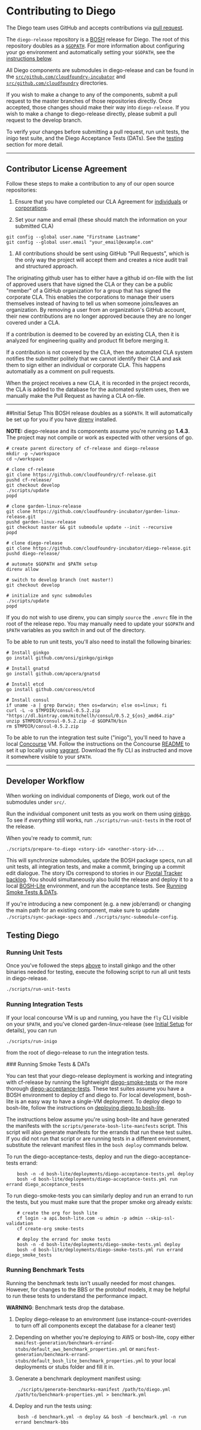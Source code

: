 

# Contributing to Diego

The Diego team uses GitHub and accepts contributions via [pull request](https://help.github.com/articles/using-pull-requests).

The `diego-release` repository is a [BOSH](https://github.com/cloudfoundry/bosh) release for Diego. The root of this repository doubles as a [`$GOPATH`](https://golang.org/doc/code.html#GOPATH). For more information about configuring your go environment and automatically setting your `$GOPATH`, see the [instructions below](#initial-setup).

All Diego components are submodules in diego-release and can be found in the [`src/github.com/cloudfoundry-incubator`](https://github.com/cloudfoundry-incubator/diego-release/tree/master/src/github.com/cloudfoundry-incubator) and [`src/github.com/cloudfoundry`](https://github.com/cloudfoundry-incubator/diego-release/tree/master/src/github.com/cloudfoundry) directories.

If you wish to make a change to any of the components, submit a pull request to the master branches of those repositories directly. Once accepted, those changes should make their way into `diego-release`.  If you wish to make a change to diego-release directly, please submit a pull request to the develop branch.

To verify your changes before submitting a pull request, run unit tests, the inigo test suite, and the Diego Acceptance Tests (DATs). See the [testing](#testing-diego) section for more detail.

---
## Contributor License Agreement

Follow these steps to make a contribution to any of our open source repositories:

1. Ensure that you have completed our CLA Agreement for [individuals](http://www.cloudfoundry.org/individualcontribution.pdf) or [corporations](http://www.cloudfoundry.org/corpcontribution.pdf).

1. Set your name and email (these should match the information on your submitted CLA)
  ```
  git config --global user.name "Firstname Lastname"
  git config --global user.email "your_email@example.com"
  ```

1. All contributions should be sent using GitHub "Pull Requests", which is the only way the project will accept them
  and creates a nice audit trail and structured approach.

The originating github user has to either have a github id on-file with the list of approved users that have signed
the CLA or they can be a public "member" of a GitHub organization for a group that has signed the corporate CLA.
This enables the corporations to manage their users themselves instead of having to tell us when someone joins/leaves an organization. By removing a user from an organization's GitHub account, their new contributions are no longer approved because they are no longer covered under a CLA.

If a contribution is deemed to be covered by an existing CLA, then it is analyzed for engineering quality and product
fit before merging it.

If a contribution is not covered by the CLA, then the automated CLA system notifies the submitter politely that we
cannot identify their CLA and ask them to sign either an individual or corporate CLA. This happens automatially as a
comment on pull requests.

When the project receives a new CLA, it is recorded in the project records, the CLA is added to the database for the
automated system uses, then we manually make the Pull Request as having a CLA on-file.


----
##Initial Setup
This BOSH release doubles as a `$GOPATH`. It will automatically be set up for you if you have [direnv](http://direnv.net) installed.

**NOTE:** diego-release and its components assume you're running go **1.4.3**. The project may not compile or work as expected with other versions of go.

    # create parent directory of cf-release and diego-release
    mkdir -p ~/workspace
    cd ~/workspace

    # clone cf-release
    git clone https://github.com/cloudfoundry/cf-release.git
    pushd cf-release/
    git checkout develop
    ./scripts/update
    popd
    
    # clone garden-linux-release
    git clone https://github.com/cloudfoundry-incubator/garden-linux-release.git
    pushd garden-linux-release
    git checkout master && git submodule update --init --recursive
    popd
    
    # clone diego-release
    git clone https://github.com/cloudfoundry-incubator/diego-release.git
    pushd diego-release/

    # automate $GOPATH and $PATH setup
    direnv allow

    # switch to develop branch (not master!)
    git checkout develop

    # initialize and sync submodules
    ./scripts/update
    popd

If you do not wish to use direnv, you can simply `source` the `.envrc` file in the root of the release repo.  You may manually need to update your `$GOPATH` and `$PATH` variables as you switch in and out of the directory.

To be able to run unit tests, you'll also need to install the following binaries:

    # Install ginkgo
    go install github.com/onsi/ginkgo/ginkgo

    # Install gnatsd
    go install github.com/apcera/gnatsd

    # Install etcd
    go install github.com/coreos/etcd

    # Install consul
    if uname -a | grep Darwin; then os=darwin; else os=linux; fi
    curl -L -o $TMPDIR/consul-0.5.2.zip "https://dl.bintray.com/mitchellh/consul/0.5.2_${os}_amd64.zip"
    unzip $TMPDIR/consul-0.5.2.zip -d $GOPATH/bin
    rm $TMPDIR/consul-0.5.2.zip

To be able to run the integration test suite ("inigo"), you'll need to have a local [Concourse](http://concourse.ci) VM. Follow the instructions on the Concourse [README](https://github.com/concourse/concourse/blob/master/README.md) to set it up locally using [vagrant](https://www.vagrantup.com/). Download the fly CLI as instructed and move it somewhere visible to your `$PATH`.


----
## Developer Workflow

When working on individual components of Diego, work out of the submodules under `src/`.

Run the individual component unit tests as you work on them using [ginkgo](https://github.com/onsi/ginkgo). To see if *everything* still works, run `./scripts/run-unit-tests` in the root of the release.

When you're ready to commit, run:

    ./scripts/prepare-to-diego <story-id> <another-story-id>...

This will synchronize submodules, update the BOSH package specs, run all unit tests, all integration tests, and make a commit, bringing up a commit edit dialogue.  The story IDs correspond to stories in our [Pivotal Tracker backlog](https://www.pivotaltracker.com/n/projects/1003146).  You should simultaneously also build the release and deploy it to a local [BOSH-Lite](https://github.com/cloudfoundry/bosh-lite) environment, and run the acceptance tests.  See [Running Smoke Tests & DATs](#smokes-and-dats).

If you're introducing a new component (e.g. a new job/errand) or changing the main path for an existing component, make sure to update `./scripts/sync-package-specs` and `./scripts/sync-submodule-config`.

## Testing Diego

### Running Unit Tests
Once you've followed the steps [above](#initial-setup) to install ginkgo and the other binaries needed for testing, execute the following script to run all unit tests in diego-release.

    ./scripts/run-unit-tests


### Running Integration Tests

If your local concourse VM is up and running, you have the `fly` CLI visible on your `$PATH`, and you've cloned garden-linux-release (see [Initial Setup](#initial-setup) for details), you can run

    ./scripts/run-inigo
from the root of diego-release to run the integration tests.

###<a name="smokes-and-dats"></a> Running Smoke Tests & DATs

You can test that your diego-release deployment is working and integrating with cf-release by running the lightweight [diego-smoke-tests](https://github.com/cloudfoundry-incubator/diego-smoke-tests) or the more thorough [diego-acceptance-tests](https://github.com/cloudfoundry-incubator/diego-acceptance-tests). These test suites assume you have a BOSH environment to deploy cf and diego to. For local development, bosh-lite is an easy way to have a single-VM deployment. To deploy diego to bosh-lite, follow the instructions on [deploying diego to bosh-lite](#TODO).

The instructions below assume you're using bosh-lite and have generated the manifests with the `scripts/generate-bosh-lite-manifests` script. This script will also generate manifests for the errands that run these test suites. If you did not run that script or are running tests in a different environment, substitute the relevant manifest files in the `bosh deploy` commands below.

To run the diego-acceptance-tests, deploy and run the diego-acceptance-tests errand:

        bosh -n -d bosh-lite/deployments/diego-acceptance-tests.yml deploy
        bosh -d bosh-lite/deployments/diego-acceptance-tests.yml run errand diego_acceptance_tests

To run diego-smoke-tests you can similarly deploy and run an errand to run the tests, but you must make sure that the proper smoke org already exists:

        # create the org for bosh lite
        cf login -a api.bosh-lite.com -u admin -p admin --skip-ssl-validation
        cf create-org smoke-tests

        # deploy the errand for smoke tests
        bosh -n -d bosh-lite/deployments/diego-smoke-tests.yml deploy
        bosh -d bosh-lite/deployments/diego-smoke-tests.yml run errand diego_smoke_tests

### Running Benchmark Tests
Running the benchmark tests isn't usually needed for most changes. However, for  changes to the BBS or the protobuf models, it may be helpful to run these tests to understand the performance impact.

**WARNING**: Benchmark tests drop the database.

1. Deploy diego-release to an environment (use instance-count-overrides to turn 
   off all components except the database for a cleaner test)

1. Depending on whether you're deploying to AWS or bosh-lite, copy either 
   `manifest-generation/benchmark-errand-stubs/default_aws_benchmark_properties.yml` or 
   `manifest-generation/benchmark-errand-stubs/default_bosh_lite_benchmark_properties.yml` 
   to your local deployments or stubs folder and fill it in.

1. Generate a benchmark deployment manifest using:
 
        ./scripts/generate-benchmarks-manifest /path/to/diego.yml /path/to/benchmark-properties.yml > benchmark.yml

1. Deploy and run the tests using:
 
        bosh -d benchmark.yml -n deploy && bosh -d benchmark.yml -n run errand benchmark-bbs

